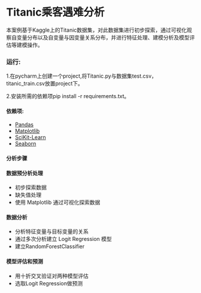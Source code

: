 Titanic乘客遇难分析
==
本案例基于Kaggle上的Titanic数据集，对此数据集进行初步探索，通过可视化观察自变量分布以及自变量与因变量关系分布，并进行特征处理、建模分析及模型评估等建模操作。

### 运行:
1.在pycharm上创建一个project,将Titanic.py与数据集test.csv，titanic_train.csv放置project下。

2.安装所需的依赖项pip install -r requirements.txt。

#### 依赖项:
* [Pandas](http://pandas.pydata.org/)
* [Matplotlib](http://matplotlib.org/)
* [SciKit-Learn](http://scikit-learn.org/stable/)
* [Seaborn](https://pypi.org/project/seaborn/)

#### 分析步骤

#### 数据预分析处理
* 初步探索数据
* 缺失值处理
* 使用 Matplotlib 通过可视化探索数据

#### 数据分析
* 分析特征变量与目标变量的关系
* 通过多次分析建立 Logit Regression 模型
* 建立RandomForestClassifier

#### 模型评估和预测
* 用十折交叉验证对两种模型评估
* 选取Logit Regression做预测
